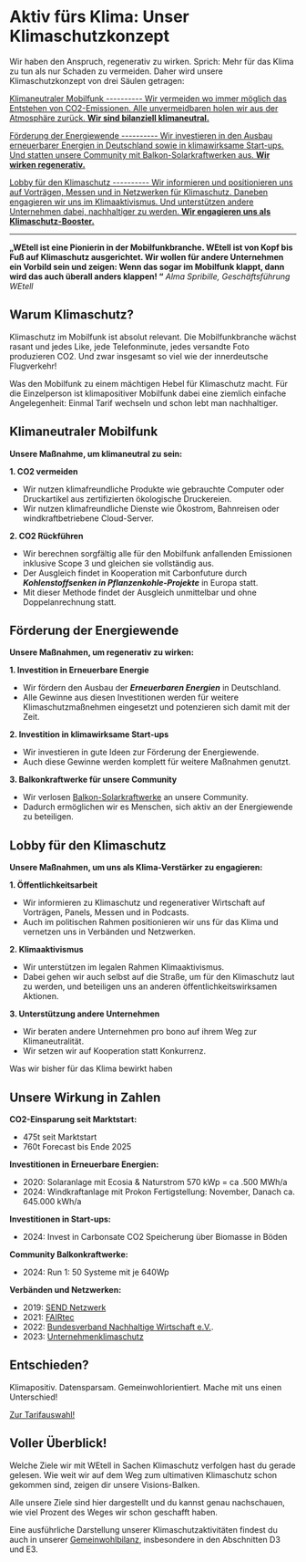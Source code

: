 Aktiv fürs Klima: Unser Klimaschutzkonzept
==========

Wir haben den Anspruch, regenerativ zu wirken. Sprich: Mehr für das Klima zu tun als nur Schaden zu vermeiden. Daher wird unsere Klimaschutzkonzept von drei Säulen getragen:

[Klimaneutraler Mobilfunk ---------- Wir vermeiden wo immer möglich das Entstehen von CO2-Emissionen. Alle unvermeidbaren holen wir aus der Atmosphäre zurück. **Wir sind bilanziell klimaneutral.**](#Klimaneutral)

[Förderung der Energiewende ---------- Wir investieren in den Ausbau erneuerbarer Energien in Deutschland sowie in klimawirksame Start-ups. Und statten unsere Community mit Balkon-Solarkraftwerken aus. **Wir wirken regenerativ.**](#Energiewende)

[Lobby für den Klimaschutz ---------- Wir informieren und positionieren uns auf Vorträgen, Messen und in Netzwerken für Klimaschutz. Daneben engagieren wir uns im Klimaaktivismus. Und unterstützen andere Unternehmen dabei, nachhaltiger zu werden. **Wir engagieren uns als Klimaschutz-Booster.**](#Lobby)

----------

**„WEtell ist eine Pionierin in der Mobilfunkbranche. WEtell ist von Kopf bis Fuß auf Klimaschutz ausgerichtet. Wir wollen für andere Unternehmen ein Vorbild sein und zeigen: Wenn das sogar im Mobilfunk klappt, dann wird das auch überall anders klappen! “**
*Alma Spribille, Geschäftsführung WEtell*

Warum Klimaschutz?
----------

Klimaschutz im Mobilfunk ist absolut relevant. Die Mobilfunkbranche wächst rasant und jedes Like, jede Telefonminute, jedes versandte Foto produzieren CO2. Und zwar insgesamt so viel wie der innerdeutsche Flugverkehr!

Was den Mobilfunk zu einem mächtigen Hebel für Klimaschutz macht. Für die Einzelperson ist klimapositiver Mobilfunk dabei eine ziemlich einfache Angelegenheit: Einmal Tarif wechseln und schon lebt man nachhaltiger.

Klimaneutraler Mobilfunk
----------

**Unsere Maßnahme, um klimaneutral zu sein:**

**1. CO2 vermeiden**

* Wir nutzen klimafreundliche Produkte wie gebrauchte Computer oder Druckartikel aus zertifizierten ökologische Druckereien.
* Wir nutzen klimafreundliche Dienste wie Ökostrom, Bahnreisen oder windkraftbetriebene Cloud-Server.

**2. CO2 Rückführen**

* Wir berechnen sorgfältig alle für den Mobilfunk anfallenden Emissionen inklusive Scope 3 und gleichen sie vollständig aus.
* Der Ausgleich findet in Kooperation mit Carbonfuture durch ***Kohlenstoffsenken in Pflanzenkohle-Projekte*** in Europa statt.
* Mit dieser Methode findet der Ausgleich unmittelbar und ohne Doppelanrechnung statt.

Förderung der Energiewende
----------

**Unsere Maßnahmen, um regenerativ zu wirken:**

**1. Investition in Erneuerbare Energie**

* Wir fördern den Ausbau der ***Erneuerbaren Energien*** in Deutschland.
* Alle Gewinne aus diesen Investitionen werden für weitere Klimaschutzmaßnehmen eingesetzt und potenzieren sich damit mit der Zeit.

**2. Investition in klimawirksame Start-ups**

* Wir investieren in gute Ideen zur Förderung der Energiewende.
* Auch diese Gewinne werden komplett für weitere Maßnahmen genutzt.

**3. Balkonkraftwerke für unsere Community**

* Wir verlosen [Balkon-Solarkraftwerke](https://www.wetell.de/ueber-uns/news/balkonkraftwerk/) an unsere Community.
* Dadurch ermöglichen wir es Menschen, sich aktiv an der Energiewende zu beteiligen.

Lobby für den Klimaschutz
----------

**Unsere Maßnahmen, um uns als Klima-Verstärker zu engagieren:**

**1. Öffentlichkeitsarbeit**

* Wir informieren zu Klimaschutz und regenerativer Wirtschaft auf Vorträgen, Panels, Messen und in Podcasts.
* Auch im politischen Rahmen positionieren wir uns für das Klima und vernetzen uns in Verbänden und Netzwerken.

**2. Klimaaktivismus**

* Wir unterstützen im legalen Rahmen Klimaaktivismus.
* Dabei gehen wir auch selbst auf die Straße, um für den Klimaschutz laut zu werden, und beteiligen uns an anderen öffentlichkeitswirksamen Aktionen.

**3. Unterstützung andere Unternehmen**

* Wir beraten andere Unternehmen pro bono auf ihrem Weg zur Klimaneutralität.
* Wir setzen wir auf Kooperation statt Konkurrenz.

Was wir bisher für das Klima bewirkt haben

Unsere Wirkung in Zahlen
----------

**CO2-Einsparung seit Marktstart:**

* 475t seit Marktstart
* 760t Forecast bis Ende 2025

**Investitionen in Erneuerbare Energien:**

* 2020: Solaranlage mit Ecosia & Naturstrom
  570 kWp = ca .500 MWh/a
* 2024: Windkraftanlage mit Prokon
  Fertigstellung: November, Danach ca. 645.000 kWh/a

**Investitionen in Start-ups:**

* 2024: Invest in Carbonsate
  CO2 Speicherung über Biomasse in Böden

**Community Balkonkraftwerke:**

* 2024: Run 1: 50 Systeme mit je 640Wp

**Verbänden und Netzwerken:**

* 2019: [SEND Netzwerk](https://www.send-ev.de/)
* 2021: [FAIRtec](https://fairtec.io/de/)
* 2022: [Bundesverband Nachhaltige Wirtschaft e.V.](https://www.bnw-bundesverband.de/).
* 2023: [Unternehmenklimaschutz](https://www.wetell.de/ueber-uns/news/unternehmen-klimaschutz/)

Entschieden?
----------

Klimapositiv. Datensparsam. Gemeinwohlorientiert.
Mache mit uns einen Unterschied!

[Zur Tarifauswahl!](https://www.wetell.de/tarife/)

Voller Überblick!
----------

Welche Ziele wir mit WEtell in Sachen Klimaschutz verfolgen hast du gerade gelesen. Wie weit wir auf dem Weg zum ultimativen Klimaschutz schon gekommen sind, zeigen dir unsere Visions-Balken.

Alle unsere Ziele sind hier dargestellt und du kannst genau nachschauen, wie viel Prozent des Weges wir schon geschafft haben.

Eine ausführliche Darstellung unserer Klimaschutzaktivitäten findest du auch in unserer [Gemeinwohlbilanz](https://www.wetell.de/downloads/veroeffentlichungen/2021-10-01_WEtell_GW%C3%96-Bericht.pdf), insbesondere in den Abschnitten D3 und E3.
